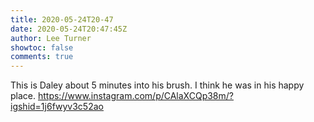 ```yaml
---
title: 2020-05-24T20-47
date: 2020-05-24T20:47:45Z
author: Lee Turner
showtoc: false
comments: true
---
```


This is Daley about 5 minutes into his brush. I think he was in his happy place. https://www.instagram.com/p/CAlaXCQp38m/?igshid=1j6fwyv3c52ao

